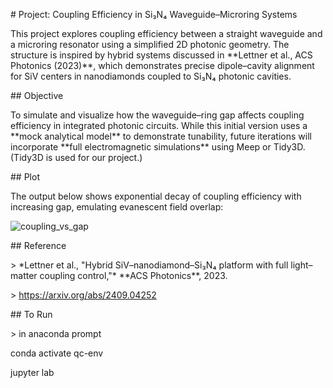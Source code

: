﻿\# Project: Coupling Efficiency in Si₃N₄ Waveguide–Microring Systems

This project explores coupling efficiency between a straight waveguide and a microring resonator using a simplified 2D photonic geometry. The structure is inspired by hybrid systems discussed in \*\*Lettner et al., ACS Photonics (2023)\*\*, which demonstrates precise dipole–cavity alignment for SiV centers in nanodiamonds coupled to Si₃N₄ photonic cavities.

\## Objective

To simulate and visualize how the waveguide–ring gap affects coupling efficiency in integrated photonic circuits. While this initial version uses a \*\*mock analytical model\*\* to demonstrate tunability, future iterations will incorporate \*\*full electromagnetic simulations\*\* using Meep or Tidy3D. (Tidy3D is used for our project.)

\## Plot

The output below shows exponential decay of coupling efficiency with increasing gap, emulating evanescent field overlap:

![coupling\_vs\_gap](coupling\_vs\_gap\_mock.png)

\## Reference

\> \*Lettner et al., "Hybrid SiV–nanodiamond–Si₃N₄ platform with full light–matter coupling control,"\* \*\*ACS Photonics\*\*, 2023.

\> https://arxiv.org/abs/2409.04252

\## To Run

\> in anaconda prompt

conda activate qc-env

jupyter lab
